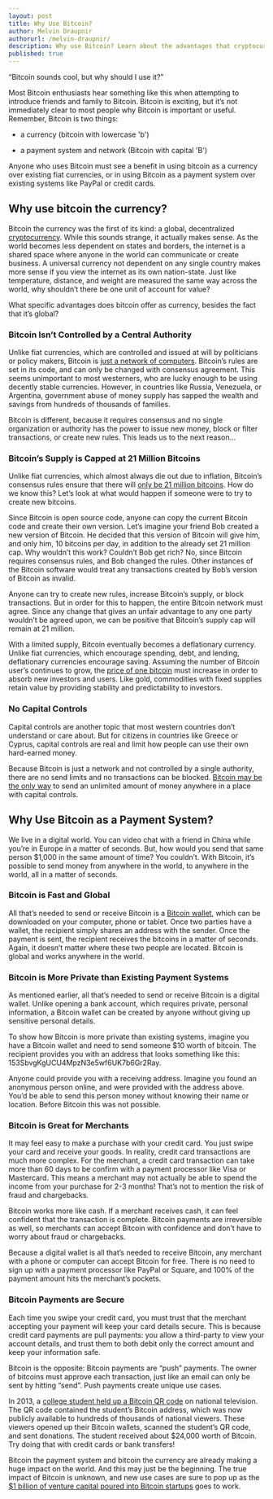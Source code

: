 ```yaml
---
layout: post
title: Why Use Bitcoin?
author: Melvin Draupnir
authorurl: /melvin-draupnir/
description: Why use Bitcoin? Learn about the advantages that cryptocurrency offers. 
published: true
---
```

“Bitcoin sounds cool, but why should I use it?”

Most Bitcoin enthusiasts hear something like this when attempting to introduce friends and family to Bitcoin. Bitcoin is exciting, but it’s not immediately clear to most people why Bitcoin is important or useful. Remember, Bitcoin is two things: 

* a currency (bitcoin with lowercase 'b') 

* a payment system and network (Bitcoin with capital 'B') 

Anyone who uses Bitcoin must see a benefit in using bitcoin as a currency over existing fiat currencies, or in using Bitcoin as a payment system over existing systems like PayPal or credit cards. 

## Why use bitcoin the currency? 

Bitcoin the currency was the first of its kind: a global, decentralized [cryptocurrency](/en/alt-coins/). While this sounds strange, it actually makes sense. As the world becomes less dependent on states and borders, the internet is a shared space where anyone in the world can communicate or create business. A universal currency not dependent on any single country makes more sense if you view the internet as its own nation-state. Just like temperature, distance, and weight are measured the same way across the world, why shouldn’t there be one unit of account for value? 

What specific advantages does bitcoin offer as currency, besides the fact that it’s global? 

### Bitcoin Isn’t Controlled by a Central Authority 

Unlike fiat currencies, which are controlled and issued at will by politicians or policy makers, Bitcoin is [just a network of computers](/en/questions/#who-controls-the-bitcoin-network). Bitcoin’s rules are set in its code, and can only be changed with consensus agreement. This seems unimportant to most westerners, who are lucky enough to be using decently stable currencies. However, in countries like Russia, Venezuela, or Argentina, government abuse of money supply has sapped the wealth and savings from hundreds of thousands of families. 

Bitcoin is different, because it requires consensus and no single organization or authority has the power to issue new money, block or filter transactions, or create new rules. This leads us to the next reason…

### Bitcoin’s Supply is Capped at 21 Million Bitcoins

Unlike fiat currencies, which almost always die out due to inflation, Bitcoin’s consensus rules ensure that there will [only be 21 million bitcoins](/en/questions/#how-are-bitcoins-created). How do we know this? Let’s look at what would happen if someone were to try to create new bitcoins. 

Since Bitcoin is open source code, anyone can copy the current Bitcoin code and create their own version. Let’s imagine your friend Bob created a new version of Bitcoin. He decided that this version of Bitcoin will give him, and only him, 10 bitcoins per day, in addition to the already set 21 million cap. Why wouldn’t this work? Couldn’t Bob get rich? No, since Bitcoin requires consensus rules, and Bob changed the rules. Other instances of the Bitcoin software would treat any transactions created by Bob’s version of Bitcoin as invalid. 

Anyone can try to create new rules, increase Bitcoin’s supply, or block transactions. But in order for this to happen, the entire Bitcoin network must agree. Since any change that gives an unfair advantage to any one party wouldn’t be agreed upon, we can be positive that Bitcoin’s supply cap will remain at 21 million. 

With a limited supply, Bitcoin eventually becomes a deflationary currency. Unlike fiat currencies, which encourage spending, debt, and lending, deflationary currencies encourage saving. Assuming the number of Bitcoin user’s continues to grow, the [price of one bitcoin](/en/bitcoin-price/) must increase in order to absorb new investors and users. Like gold, commodities with fixed supplies retain value by providing stability and predictability to investors. 

### No Capital Controls

Capital controls are another topic that most western countries don’t understand or care about. But for citizens in countries like Greece or Cyprus, capital controls are real and limit how people can use their own hard-earned money. 

Because Bitcoin is just a network and not controlled by a single authority, there are no send limits and no transactions can be blocked. [Bitcoin may be the only way](/ten-reasons-hire-bitcoin/) to send an unlimited amount of money anywhere in a place with capital controls.

## Why Use Bitcoin as a Payment System? 

We live in a digital world. You can video chat with a friend in China while you’re in Europe in a matter of seconds. But, how would you send that same person $1,000 in the same amount of time? You couldn’t. With Bitcoin, it’s possible to send money from anywhere in the world, to anywhere in the world, all in a matter of seconds.

### Bitcoin is Fast and Global

All that’s needed to send or receive Bitcoin is a [Bitcoin wallet](/en/find-the-best-bitcoin-wallet/), which can be downloaded on your computer, phone or tablet. Once two parties have a wallet, the recipient simply shares an address with the sender. Once the payment is sent, the recipient receives the bitcoins in a matter of seconds. Again, it doesn’t matter where these two people are located. Bitcoin is global and works anywhere in the world.  

### Bitcoin is More Private than Existing Payment Systems

As mentioned earlier, all that’s needed to send or receive Bitcoin is a digital wallet. Unlike opening a bank account, which requires private, personal information, a Bitcoin wallet can be created by anyone without giving up sensitive personal details. 

To show how Bitcoin is more private than existing systems, imagine you have a Bitcoin wallet and need to send someone $10 worth of bitcoin. The recipient provides you with an address that looks something like this: 153SbvgKgUCU4MpzN3e5wf6UK7b6Gr2Ray.

Anyone could provide you with a receiving address. Imagine you found an anonymous person online, and were provided with the address above. You’d be able to send this person money without knowing their name or location. Before Bitcoin this was not possible.  

### Bitcoin is Great for Merchants

It may feel easy to make a purchase with your credit card. You just swipe your card and receive your goods. In reality, credit card transactions are much more complex. For the merchant, a credit card transaction can take more than 60 days to be confirm with a payment processor like Visa or Mastercard. This means a merchant may not actually be able to spend the income from your purchase for 2-3 months! That’s not to mention the risk of fraud and chargebacks. 

Bitcoin works more like cash. If a merchant receives cash, it can feel confident that the transaction is complete. Bitcoin payments are irreversible as well, so merchants can accept Bitcoin with confidence and don’t have to worry about fraud or chargebacks. 

Because a digital wallet is all that’s needed to receive Bitcoin, any merchant with a phone or computer can accept Bitcoin for free. There is no need to sign up with a payment processor like PayPal or Square, and 100% of the payment amount hits the merchant’s pockets. 

### Bitcoin Payments are Secure

Each time you swipe your credit card, you must trust that the merchant accepting your payment will keep your card details secure. This is because credit card payments are pull payments: you allow a third-party to view your account details, and trust them to both debit only the correct amount and keep your information safe. 

Bitcoin is the opposite: Bitcoin payments are “push” payments. The owner of bitcoins must approve each transaction, just like an email can only be sent by hitting “send”. Push payments create unique use cases. 

In 2013, a [college student held up a Bitcoin QR code](http://www.businessinsider.com/someone-holding-bitcoin-sign-on-college-gameday-receives-over-22-bitcoins-2013-12) on national television. The QR code contained the student’s Bitcoin address, which was now publicly available to hundreds of thousands of national viewers. These viewers opened up their Bitcoin wallets, scanned the student’s QR code, and sent donations. The student received about $24,000 worth of Bitcoin. Try doing that with credit cards or bank transfers! 

Bitcoin the payment system and bitcoin the currency are already making a huge impact on the world. And this may just be the beginning. The true impact of Bitcoin is unknown, and new use cases are sure to pop up as the [$1 billion of venture capital poured into Bitcoin startups](/en/venture-capital-investments-in-bitcoin-and-blockchain-companies/) goes to work.  
